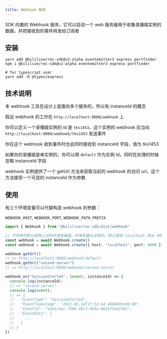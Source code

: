 ```yaml
---
title: Webhook 服务
---
```


SDK 内置的 Webhook 服务，它可以启动一个 web 服务器用于收集录播姬实例的数据，并把接收到的事件转发给订阅者

## 安装

```shell
yarn add @bililive/rec-sdk@v2-alpha eventemitter3 express portfinder
npm i @bililive/rec-sdk@v2-alpha eventemitter3 express portfinder

# for typescript user
yarn add -D @types/express
```

## 技术说明

本 webhook 工具在设计上是面向多个服务的，所以有 instanceId 的概念

假设 webhook 的工作在 `http://localhost:9000/webhook` 上

你可以定义一个录播姬实例的 id 是 `tks1453`，这个实例的 webhook 应当向 `http://localhost:9000/webhook/tks1453` 发送事件

你在这个 webhook 收到事件时也会同时接收到 instanceId 字段，值为 tks1453

如果你的录播姬是单实例的，你可以用 `default` 作为实例 Id，同时在处理的时候忽略 instanceId 字段

webhook 实例提供了一个 getUrl 方法来获取当前的 webhook 的访问 url，这个方法接受一个可选的 instanceId 作为参数

## 使用

有三个环境变量可以代替构造 webhook 的参数：

`WEBHOOK_HOST`, `WEBHOOK_PORT`, `WEBHOOK_PATH_PREFIX`

```ts
import { Webhook } from "@bililive/rec-sdk/dist/webhook"

// 不传参时默认使用上述的环境变量值，环境变量也没有的，默认使用 localhost 和从 9000 开始的第一个可用端口
const webhook = await Webhook.create()
const webhook = await Webhook.create({ host: "localhost", port: 9000 })

webhook.getUrl()
// => http://localhost:9000/webhook/default
webhook.getUrl("second-server")
// => http://localhost:9000/webhook/second-server

webhook.on("SessionStarted", (event, instanceId) => {
  console.log(instanceId);
  // => "second-server"
  console.log(event);
  // => {
  //   "EventType": "SessionStarted",
  //   "EventTimestamp": "2021-05-14T17:52:44.4960899+08:00",
  //   "EventId": "e3e1c9ec-f386-4bc3-9e5a-661bf3ed2fb2",
  //   "EventData": {
  //     ...
  //   }
  // }
})
```
